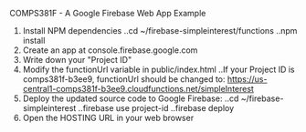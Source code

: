 COMPS381F - A Google Firebase Web App Example

1. Install NPM dependencies
..cd ~/firebase-simpleinterest/functions
..npm install
2. Create an app at console.firebase.google.com
3. Write down your "Project ID"
4. Modify the functionUrl variable in public/index.html
..If your Project ID is comps381f-b3ee9, functionUrl should be changed to:
https://us-central1-comps381f-b3ee9.cloudfunctions.net/simpleInterest
5. Deploy the updated source code to Google Firebase:
..cd ~/firebase-simpleinterest
..firebase use project-id
..firebase deploy
6. Open the HOSTING URL in your web browser